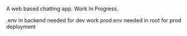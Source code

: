 A web based chatting app. Work In Progress.

.env in backend needed for dev work
prod.env needed in root for prod deployment
